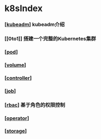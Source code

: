 # k8sIndex
### [[kubeadm]] kubeadm介绍

### [[0to1]] 搭建一个完整的Kubernetes集群

### [[pod]] 

### [[volume]]

### [[controller]]

### [[job]] 

### [[rbac]] 基于角色的权限控制

### [[operator]]

### [[storage]]



[//begin]: # "Autogenerated link references for markdown compatibility"
[kubeadm]: kubeadm "kubeadm"
[pod]: pod "pod"
[volume]: volume "volume"
[controller]: controller "controller"
[job]: controller\job "job"
[rbac]: rbac "rbac"
[operator]: operator "operator"
[storage]: storage "storage"
[//end]: # "Autogenerated link references"
